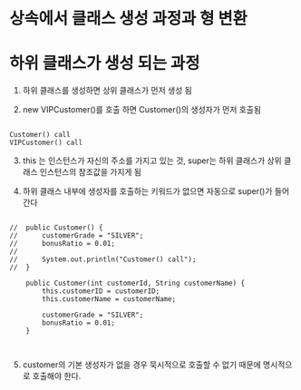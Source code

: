 # 상속에서 클래스 생성 과정과 형 변환

# 하위 클래스가 생성 되는 과정

1. 하위 클래스를 생성하면 상위 클래스가 먼저 생성 됨

2. new VIPCustomer()를 호출 하면 Customer()의 생성자가 먼저 호출됨

```

Customer() call
VIPCustomer() call

```

3. this 는 인스턴스가 자신의 주소를 가지고 있는 것, super는 하위 클래스가 상위 클래스 인스턴스의 참조값을 가지게 됨 

4. 하위 클래스 내부에 생성자를 호출하는 키워드가 없으면 자동으로 super()가 들어간다


```

//	public Customer() {
//		customerGrade = "SILVER";
//		bonusRatio = 0.01;
//		
//		System.out.println("Customer() call");
//	}
	
	public Customer(int customerId, String customerName) {
		this.customerID = customerID;
		this.customerName = customerName;
		
		customerGrade = "SILVER";
		bonusRatio = 0.01;
	}



```

5. customer의 기본 생성자가 없을 경우 묵시적으로 호출할 수 없기 때문에 명시적으로 호출해야 한다.

```



```